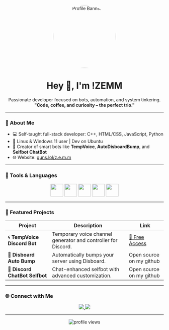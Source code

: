 <!-- Banner -->
<p align="center">
  <img src="https://avatars.githubusercontent.com/u/197918800?s=400&u=e251c6b8396be412c284af9b5edc042791faadb0&v=4" alt="Profile Banner" width="200" style="border-radius: 50%;" />
</p>

<h1 align="center">Hey 👋, I'm !ZEMM</h1>
<p align="center">
  Passionate developer focused on bots, automation, and system tinkering.<br>
  <strong>"Code, coffee, and curiosity – the perfect trio."</strong>
</p>

---

### 🚀 About Me

- 💻 Self-taught full-stack developer: C++, HTML/CSS, JavaScript, Python  
- 🐧 Linux & Windows 11 user | Dev on Ubuntu  
- 🤖 Creator of smart bots like **TempVoice**, **AutoDisboardBump**, and **Selfbot ChatBot**  
- 🌐 Website: [guns.lol/z.e.m.m](https://guns.lol/z.e.m.m)

---

### 🧰 Tools & Languages

<p align="center">
  <img src="https://cdn.jsdelivr.net/gh/devicons/devicon/icons/cplusplus/cplusplus-original.svg" height="40" />
  <img src="https://cdn.jsdelivr.net/gh/devicons/devicon/icons/html5/html5-original.svg" height="40" />
  <img src="https://cdn.jsdelivr.net/gh/devicons/devicon/icons/css3/css3-original.svg" height="40" />
  <img src="https://cdn.jsdelivr.net/gh/devicons/devicon/icons/javascript/javascript-original.svg" height="40" />
  <img src="https://cdn.jsdelivr.net/gh/devicons/devicon/icons/python/python-original.svg" height="40" />
</p>

---

### 📁 Featured Projects

| Project | Description | Link |
|--------|-------------|------|
| 🌀 **TempVoice Discord Bot** | Temporary voice channel generator and controller for Discord. | [🔗 Free Access](https://discord.gg/cHzyBa4Szw) |
| 🤖 **Disboard Auto Bump** | Automatically bumps your server using Disboard. | Open source on my github |
| 💬 **Discord ChatBot Selfbot** | Chat-enhanced selfbot with advanced customization. | Open source on my github |

---



### 🌐 Connect with Me

<p align="center">
  <a href="https://discord.com/users/1302406197915291649">
    <img src="https://img.shields.io/badge/Discord-!ZEMM%230001-5865F2?style=for-the-badge&logo=discord&logoColor=white" />
  </a>
  <a href="https://guns.lol/z.e.m.m">
    <img src="https://img.shields.io/badge/Website-Guns.lol-0A66C2?style=for-the-badge&logo=google-chrome&logoColor=white" />
  </a>
</p>

---

<p align="center">
  <img src="https://komarev.com/ghpvc/?username=ZEMM&style=flat-square&color=blue" alt="profile views" />
</p>
